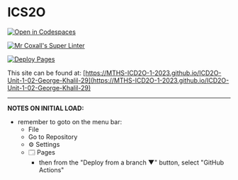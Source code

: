 # ICS2O

[![Open in Codespaces](https://classroom.github.com/assets/launch-codespace-7f7980b617ed060a017424585567c406b6ee15c891e84e1186181d67ecf80aa0.svg)](https://classroom.github.com/open-in-codespaces?assignment_repo_id=13846551)

[![Mr Coxall's Super Linter](https://github.com/MTHS-ICD2O-1-2023/ICD2O-Unit-1-02-George-Khalil-29/workflows/Mr%20Coxall's%20Super%20Linter/badge.svg)](https://github.com/MTHS-ICD2O-1-2023/ICD2O-Unit-1-02-George-Khalil-29/actions)

[![Deploy Pages](https://github.com/MTHS-ICD2O-1-2023/ICD2O-Unit-1-02-George-Khalil-29/workflows/Deploy%20Pages/badge.svg)](https://github.com/MTHS-ICD2O-1-2023/ICD2O-Unit-1-02-George-Khalil-29/actions)

This site can be found at: [https://MTHS-ICD2O-1-2023.github.io/ICD2O-Unit-1-02-George-Khalil-29](https://MTHS-ICD2O-1-2023.github.io/ICD2O-Unit-1-02-George-Khalil-29)

---

**NOTES ON INITIAL LOAD:**
- remember to goto on the menu bar:
  - File
  - Go to Repository
  - ⚙ Settings
  - 🗔 Pages
    - then from the "Deploy from a branch ▼" button, select "GitHub Actions"
